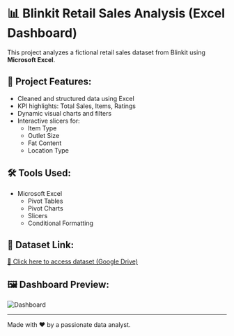 # 📊 Blinkit Retail Sales Analysis (Excel Dashboard)

This project analyzes a fictional retail sales dataset from Blinkit using **Microsoft Excel**.

## 📁 Project Features:
- Cleaned and structured data using Excel
- KPI highlights: Total Sales, Items, Ratings
- Dynamic visual charts and filters
- Interactive slicers for:
  - Item Type
  - Outlet Size
  - Fat Content
  - Location Type

## 🛠 Tools Used:
- Microsoft Excel
  - Pivot Tables
  - Pivot Charts
  - Slicers
  - Conditional Formatting

## 📎 Dataset Link:
[🔗 Click here to access dataset (Google Drive)](https://drive.google.com/drive/folders/1mKh61zKVBnPJN0A5lc77osGNkmNa-loI)

## 🖼 Dashboard Preview:
![Dashboard](Screenshot%202025-05-16%20115634.png)

---

Made with ❤️ by a passionate data analyst.
